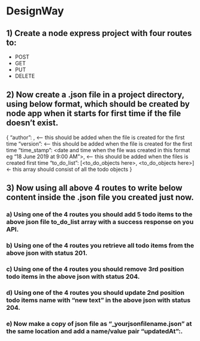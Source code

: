 # DesignWay

## 1) Create a node express project with four routes to:
- POST 
- GET
- PUT
- DELETE

## 2) Now create a .json file in a project directory, using below format, which should be created by node app when it starts for first time if the file doesn’t exist.

{
“author”: <your name>, <— this should be added when the file is created for the first time
“version”: <This should be pulled from your package.json file using your code and inserted here> <— this should be added when the file is created for the first time
“time_stamp”: <date and time when the file was created in this format eg “18 June 2019 at 9:00 AM”>, <— this should be added when the files is created first time
“to_do_list”: [<to_do_objects here>, <to_do_objects here>] <- this array should consist of all the todo objects
}


## 3) Now using all above 4 routes to write below content inside the .json file you created just now.

### a) Using one of the 4 routes you should add 5 todo items to the above json file to_do_list array with a success response on you API.
### b) Using  one of the 4 routes you retrieve all todo items from the above json with status 201.
### c) Using  one of the 4 routes you should remove 3rd position todo items in the above json with status 204.
### d) Using  one of the 4 routes you should update 2nd position todo items name with “new text” in the above json with status 204.
### e) Now make a copy of json file as “_yourjsonfilename.json” at the same location and add a name/value pair “updatedAt”:<time this copy file was created>. 
